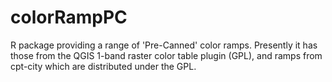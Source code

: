 colorRampPC
===========

R package providing a range of 'Pre-Canned' color ramps. Presently it has those from the QGIS 1-band raster color table plugin (GPL), and ramps from cpt-city which are distributed under the GPL.
